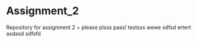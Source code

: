# Assignment_2
Repository for assignment 2
+
please
plsss
pass!
testsss
wewe
sdfsd
ertert
asdasd
sdfsfd
